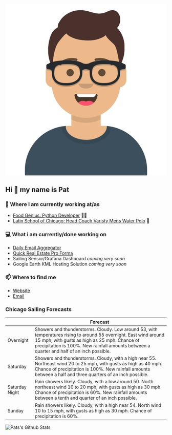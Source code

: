 [![Social banner for p-j-falconer](https://raw.githubusercontent.com/P-J-FALCONER/P-J-FALCONER/master/assets/avataaars.svg)](https://patfalconer.com/)
## Hi :wave: my name is Pat

### 💼 Where I am currently working at/as
- [Food Genius: Python Developer](https://getfoodgenius.com/) 🍔🐍
- [Latin School of Chicago: Head Coach Varisty Mens Water Polo](https://www.latinschool.org/) 🤽


### 💻 What i am currently/done working on
 - [Daily Email Aggregator](https://github.com/P-J-FALCONER/dott_daily_mail)
 - [Quick Real Estate Pro Forma](https://github.com/P-J-FALCONER/henry)
 - Sailing Sensor/Grafana Dashboard *coming very soon*
 - Google Earth KML Hosting Solution *coming very soon*

### 📫 Where to find me
 - [Website](https://patfalconer.com/)
 - [Email](mailto:patrick.j.falconer@gmail.com)


### Chicago Sailing Forecasts
|   | Forecast  |
|---|---|
| Overnight | Showers and thunderstorms. Cloudy. Low around 53, with temperatures rising to around 55 overnight. East wind around 15 mph, with gusts as high as 25 mph. Chance of precipitation is 100%. New rainfall amounts between a quarter and half of an inch possible. |
| Saturday | Showers and thunderstorms. Cloudy, with a high near 55. Northeast wind 20 to 25 mph, with gusts as high as 40 mph. Chance of precipitation is 100%. New rainfall amounts between a half and three quarters of an inch possible. |
| Saturday Night | Rain showers likely. Cloudy, with a low around 50. North northeast wind 10 to 20 mph, with gusts as high as 30 mph. Chance of precipitation is 60%. New rainfall amounts between a tenth and quarter of an inch possible. |
| Sunday | Rain showers likely. Cloudy, with a high near 54. North wind 10 to 15 mph, with gusts as high as 30 mph. Chance of precipitation is 60%. |

![Pats's Github Stats](https://github-readme-stats.vercel.app/api?username=p-j-falconer&show_icons=true&theme=radical)
